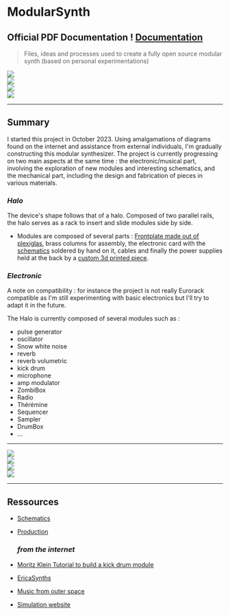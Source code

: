 # ModularSynth
Official PDF Documentation !
[Documentation](DOCUMENTATION/Modular_Doc_v001.pdf)
---
> Files, ideas and processes used to create a fully open source modular synth (based on personal experimentations)
<img src="photos/Halo_demo_00.jpeg">
<br>
<img src="photos/modules_assembly_workbench.jpeg">
<br>
<img src="photos/jam_NDSL_2.jpg">
<br>
<img src="photos/module_01_04.jpeg">

---
  ## Summary
I started this project in October 2023. Using amalgamations of diagrams found on the internet and assistance from external individuals, I'm gradually constructing this modular synthesizer. The project is currently progressing on two main aspects at the same time : the electronic/musical part, involving the exploration of new modules and interesting schematics, and the mechanical part, including the design and fabrication of pieces in various materials.

  ### *Halo*
The device's shape follows that of a halo. Composed of two parallel rails, the halo serves as a rack to insert and slide modules side by side.
  - Modules are composed of several parts : [Frontplate made out of plexiglas](production/frontplate_design/), brass columns for assembly, the electronic card with the [schematics](schematics/) soldered by hand on it, cables and finally the power supplies held at the back by a [custom 3d printed piece](production/3d_printing/).

  ### *Electronic*
A note on compatibility : for instance the project is not really Eurorack compatible as I'm still experimenting with basic electronics but I'll try to adapt it in the future.

The Halo is currently composed of several modules such as :
- pulse generator
-	oscillator
- Snow white noise
- reverb
- reverb volumetric
- kick drum
- microphone
- amp modulator
- ZombiBox
- Radio
- Thérémine
- Sequencer
- Sampler
- DrumBox
- ...

---

<img src="photos/Jam_01.jpeg">
<br>
<img src="photos/module_00_03_04_laser_cutting.jpeg">
<br>
<img src="photos/crab_army.jpeg">
<br>
<img src="photos/Halo_demo_02.jpeg">
<br>

---
  ## Ressources
+ [Schematics](schematics/)
+ [Production](production/)

    ### *from the internet*
+ [Moritz Klein Tutorial to build a kick drum module](https://www.youtube.com/watch?v=yz37Yz315eU)
+ [EricaSynths](https://www.ericasynths.lv/)
+ [Music from outer space](http://musicfromouterspace.com/analogsynth_new/NOISETOASTER/NOISETOASTER.php)
+ [Simulation website](https://www.falstad.com/circuit/)
